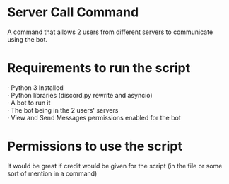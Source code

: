 # Server Call Command
A command that allows 2 users from different servers to communicate using the bot.
# Requirements to run the script
· Python 3 Installed </br >
· Python libraries (discord.py rewrite and asyncio) </br >
· A bot to run it </br >
· The bot being in the 2 users' servers </br >
· View and Send Messages permissions enabled for the bot
# Permissions to use the script
It would be great if credit would be given for the script (in the file or some sort of mention in a command)